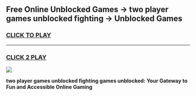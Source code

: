 
## Free Online Unblocked Games → two player games unblocked fighting → Unblocked Games
<h3>
<a href="https://premium.freeplayer.one?title=two_player_games_unblocked_fighting&ref=21F">CLICK TO PLAY</a></h3>
<hr>

<h3>
<a href="https://premium.freeplayer.one?title=two_player_games_unblocked_fighting&ref=21F">CLICK 2 PLAY</a>
  
</h3>

<a href="https://premium.freeplayer.one?title=two_player_games_unblocked_fighting&ref=21F/"><img src="https://clearcache.store/games.png"></a>


**two player games unblocked fighting games unblocked: Your Gateway to Fun and Accessible Online Gaming**
